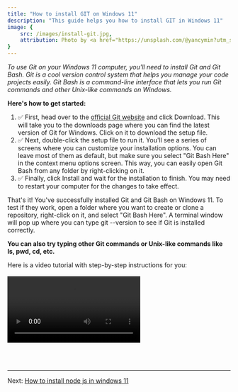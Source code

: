 ```yaml
---
title: "How to install GIT on Windows 11"
description: "This guide helps you how to install GIT in Windows 11"
image: {
    src: /images/install-git.jpg,
    attribution: Photo by <a href="https://unsplash.com/@yancymin?utm_source=unsplash&utm_medium=referral&utm_content=creditCopyText">Yancy Min</a> on <a href="https://unsplash.com/photos/842ofHC6MaI?utm_source=unsplash&utm_medium=referral&utm_content=creditCopyText">Unsplash</a>
}
---
```

*To use Git on your Windows 11 computer, you'll need to install Git and Git Bash. Git is a cool version control system that helps you manage your code projects easily. Git Bash is a command-line interface that lets you run Git commands and other Unix-like commands on Windows.*

**Here's how to get started:**

1. ✅ First, head over to the <a href="https://git-scm.com" target="_blank">official Git website</a> and click Download. This will take you to the downloads page where you can find the latest version of Git for Windows. Click on it to download the setup file.
2. ✅ Next, double-click the setup file to run it. You'll see a series of screens where you can customize your installation options. You can leave most of them as default, but make sure you select "Git Bash Here" in the context menu options screen. This way, you can easily open Git Bash from any folder by right-clicking on it.
3. ✅ Finally, click Install and wait for the installation to finish. You may need to restart your computer for the changes to take effect.

That's it! You've successfully installed Git and Git Bash on Windows 11. To test if they work, open a folder where you want to create or clone a repository, right-click on it, and select "Git Bash Here". A terminal window will pop up where you can type git --version to see if Git is installed correctly.

**You can also try typing other Git commands or Unix-like commands like ls, pwd, cd, etc.**

Here is a video tutorial with step-by-step instructions for you:
<br /><br />
<video controls src="/videos/install-git-windows-11.mp4"></video>

<br /><br />
***
Next: [How to install node js in windows 11](/en/install-nodejs-windows-11)